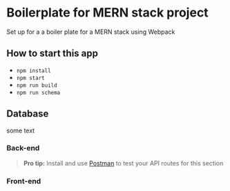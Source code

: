 # Boilerplate for MERN stack project

Set up for a a boiler plate for a MERN stack using Webpack

## How to start this app

- `npm install`
- `npm start`
- `npm run build`
- `npm run schema`

## Database

some text

### Back-end

> **Pro tip:** Install and use [Postman](https://www.getpostman.com/) to test your API routes for this section

### Front-end
